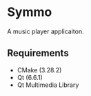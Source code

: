 # Symmo
A music player applicaiton.

## Requirements
* CMake (3.28.2)
* Qt (6.6.1)
* Qt Multimedia Library
